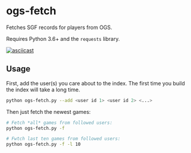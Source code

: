 # ogs-fetch
Fetches SGF records for players from OGS.

Requires Python 3.6+ and the `requests` library.

[![asciicast](https://asciinema.org/a/HaBRgNJ01PwVCFMjO2dlPCUy8.svg)](https://asciinema.org/a/HaBRgNJ01PwVCFMjO2dlPCUy8)

## Usage

First, add the user(s) you care about to the index. The first time you build the index will take a long time.
``` sh
python ogs-fetch.py --add <user id 1> <user id 2> <...>
```

Then just fetch the newest games:

``` sh
# Fetch *all* games from followed users:
python ogs-fetch.py -f

# Fwtch last ten games from followed users:
python ogs-fetch.py -f -l 10
```

